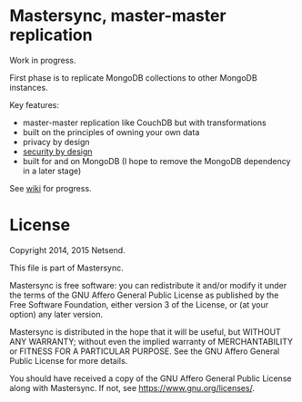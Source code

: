 # Mastersync, master-master replication

Work in progress.

First phase is to replicate MongoDB collections to other
MongoDB instances.

Key features:
* master-master replication like CouchDB but with transformations
* built on the principles of owning your own data
* privacy by design
* [security by design](https://github.com/Netsend/mastersync/wiki/Mastersync-privilege-separation)
* built for and on MongoDB (I hope to remove the MongoDB dependency in a later stage)

See [wiki](https://github.com/Netsend/mastersync/wiki) for progress.

# License

Copyright 2014, 2015 Netsend.

This file is part of Mastersync.

Mastersync is free software: you can redistribute it and/or modify it under the
terms of the GNU Affero General Public License as published by the Free Software
Foundation, either version 3 of the License, or (at your option) any later
version.

Mastersync is distributed in the hope that it will be useful, but WITHOUT ANY
WARRANTY; without even the implied warranty of MERCHANTABILITY or FITNESS FOR A
PARTICULAR PURPOSE. See the GNU Affero General Public License for more details.

You should have received a copy of the GNU Affero General Public License along
with Mastersync. If not, see <https://www.gnu.org/licenses/>.
